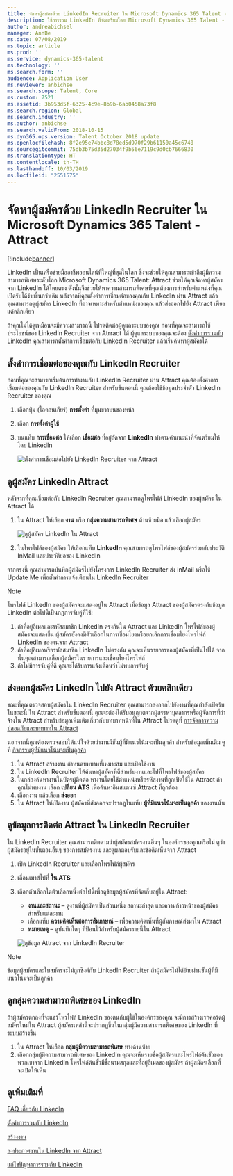 ```yaml
---
title: จัดหาผู้สมัครด้วย LinkedIn Recruiter ใน Microsoft Dynamics 365 Talent - Attract
description: ใช้การรวม LinkedIn ที่จัดเตรียมโดย Microsoft Dynamics 365 Talent - Attract เพื่อจัดหาผู้สมัครงานผ่าน LinkedIn Recruiter
author: andreabichsel
manager: AnnBe
ms.date: 07/08/2019
ms.topic: article
ms.prod: ''
ms.service: dynamics-365-talent
ms.technology: ''
ms.search.form: ''
audience: Application User
ms.reviewer: anbichse
ms.search.scope: Talent, Core
ms.custom: 7521
ms.assetid: 3b953d5f-6325-4c9e-8b9b-6ab0458a73f8
ms.search.region: Global
ms.search.industry: ''
ms.author: anbichse
ms.search.validFrom: 2018-10-15
ms.dyn365.ops.version: Talent October 2018 update
ms.openlocfilehash: 8f2e95e74bbc8d78ed5d970f29b61150a45c6740
ms.sourcegitcommit: 75db3b75d35d27034f9b56e7119c9d0cb7666830
ms.translationtype: HT
ms.contentlocale: th-TH
ms.lasthandoff: 10/03/2019
ms.locfileid: "2551575"
---
```

# <a name="source-candidates-with-linkedin-recruiter-in-microsoft-dynamics-365-talent---attract"></a>จัดหาผู้สมัครด้วย LinkedIn Recruiter ใน Microsoft Dynamics 365 Talent - Attract
[!include[banner](../includes/banner.md)]

LinkedIn เป็นเครือข่ายมืออาชีพออนไลน์ที่ใหญ่ที่สุดในโลก ซึ่งจะช่วยให้คุณสามารถเข้าถึงผู้มีความสามารถพิเศษระดับโลก Microsoft Dynamics 365 Talent: Attract ช่วยให้คุณจัดหาผู้สมัครจาก LinkedIn ได้โดยตรง ดังนั้นจึงช่วยให้หาความสามารถพิเศษที่คุณต้องการสำหรับตำแหน่งที่คุณเปิดรับได้ง่ายขึ้นกว่าเดิม หลังจากที่คุณตั้งค่าการเชื่อมต่อของคุณกับ LinkedIn ผ่าน Attract แล้ว คุณสามารถดูผู้สมัคร LinkedIn ที่อาจเหมาะสำหรับตำแหน่งของคุณ แล้วส่งออกไปยัง Attract เพียงแค่คลิกเดียว

ถ้าคุณไม่ได้ดูเหมือนจะมีความสามารถนี้ โปรดติดต่อผู้ดูแลระบบของคุณ ก่อนที่คุณจะสามารถใช้ประโยชน์ของ LinkedIn Recruiter จาก Atrract ได้ ผู้ดูแลระบบของคุณจะต้อง [ตั้งค่าการรวมกับ LinkedIn](./attract-admin-linkedin.md) คุณสามารถตั้งค่าการเชื่อมต่อกับ LinkedIn Recruiter แล้วเริ่มค้นหาผู้สมัครได้

## <a name="set-up-your-connection-with-linkedin-recruiter"></a>ตั้งค่าการเชื่อมต่อของคุณกับ LinkedIn Recruiter

ก่อนที่คุณจะสามารถเริ่มต้นการทำงานกับ LinkedIn Recruiter ผ่าน Attract คุณต้องตั้งค่าการเชื่อมต่อของคุณกับ LinkedIn Recruiter สำหรับขั้นตอนนี้ คุณต้องใช้ข้อมูลประจำตัว LinkedIn Recruiter ของคุณ

1. เลือกปุ่ม (ไอคอนเกียร์) **การตั้งค่า** ที่มุมขวาบนของหน้า
2. เลือก **การตั้งค่าผู้ใช้**
3. บนแท็บ **การเชื่อมต่อ** ให้เลือก **เชื่อมต่อ** ที่อยู่ถัดจาก **LinkedIn** ทำตามคำแนะนำที่จัดเตรียมให้โดย LinkedIn

    ![[ตั้งค่าการเชื่อมต่อไปยัง LinkedIn Recruiter จาก Attract](./media/attract-setup-linkedin-recruiter-connection.png)](./media/attract-set-up-linkedin-recruiter-connection.png)

## <a name="view-linkedin-candidates-in-attract"></a>ดูผู้สมัคร LinkedIn Attract

หลังจากที่คุณเชื่อมต่อกับ LinkedIn Recruiter คุณสามารถดูโพรไฟล์ LinkedIn ของผู้สมัคร ใน Attract ได้

1. ใน Attract ให้เลือก **งาน** หรือ **กลุ่มความสามารถพิเศษ** ด้านซ้ายมือ แล้วเลือกผู้สมัคร

    ![[ดูผู้สมัคร LinkedIn ใน Attract](./media/attract-view-linkedin-candidates.png)](./media/attract-view-linkedin-candidates.png)

2. ในโพรไฟล์ของผู้สมัคร ให้เลือกแท็บ **LinkedIn** คุณสามารถดูโพรไฟล์ของผู้สมัครร่วมกับประวัติ InMail และประวัติย่อของ LinkedIn

จากตรงนี้ คุณสามารถบันทึกผู้สมัครไปยังโครงการ LinkedIn Recruiter ส่ง inMail หรือใช้ Update Me เพื่อตั้งค่าการแจ้งเตือนใน LinkedIn Recruiter

> [!NOTE]
> โพรไฟล์ LinkedIn ของผู้สมัครจะแสดงอยู่ใน Attract เมื่อข้อมูล Attract ของผู้สมัครตรงกับข้อมูล LinkedIn ต่อไปนี้เป็นกฎการจับคู่ที่ใช้:
> 
> 1. ถ้าที่อยู่อีเมลและรหัสสมาชิก LinkedIn ตรงกันใน Attract และ LinkedIn โพรไฟล์ของผู้สมัครจะแสดงขึ้น ผู้สมัครยังคงมีตัวเลือกในการเชื่อมโยงหรือยกเลิกการเชื่อมโยงโพรไฟล์ LinkedIn ของตนจาก Attract
> 2. ถ้าที่อยู่อีเมลหรือรหัสสมาชิก LinkedIn ไม่ตรงกัน คุณจะเห็นรายการของผู้สมัครที่เป็นไปได้ จากนั้นคุณสามารถเลือกผู้สมัครในรายการและเชื่อมโยงโพรไฟล์
> 3. ถ้าไม่มีการจับคู่ที่ดี คุณจะได้รับการแจ้งเตือนว่าไม่พบการจับคู่

## <a name="export-linkedin-candidates-to-attract-with-one-click"></a>ส่งออกผู้สมัคร LinkedIn ไปยัง Attract ด้วยคลิกเดียว

ขณะที่คุณตรวจสอบผู้สมัครใน LinkedIn Recruiter คุณสามารถส่งออกไปยังงานที่คุณกำลังเปิดรับในขณะนี้ ใน Attract สำหรับขั้นตอนนี้ คุณจะต้องได้รับอนุญาตจากผู้สรรหาบุคลากรหรือผู้จัดการที่ว่าจ้างใน Attract สำหรับข้อมูลเพิ่มเติมเกี่ยวกับบทบาทหน้าที่ใน Attract โปรดดูที่ [การจัดการความปลอดภัยและบทบาทใน Attract](https://docs.microsoft.com/dynamics365/unified-operations/talent/security-attract)

นอกจากนี้คุณต้องตรวจสอบให้แน่ใจด้วยว่างานมีขั้นผู้ที่มีแนวโน้มจะเป็นลูกค้า สำหรับข้อมูลเพิ่มเติม ดูที่ [กิจกรรมผู้ที่มีแนวโน้มจะเป็นลูกค้า](./activities-attract.md#prospect-activity)

1. ใน Attract สร้างงาน กำหนดบทบาทที่เหมาะสม และเปิดใช้งาน
2. ใน LinkedIn Recruiter ให้ค้นหาผู้สมัครที่ดีสำหรับงานและไปที่โพรไฟล์ของผู้สมัคร
3. ในกล่องค้นหางานในบัตรผู้ติดต่อ หางานโดยใช้ตำแหน่งหรือรหัสงานที่ถูกเปิดใช้ใน Attract ถ้าคุณไม่พบงาน เลือก **เปลี่ยน ATS** เพื่อค้นหาอินสแตนซ์ Attract ที่ถูกต้อง
4. เลือกงาน แล้วเลือก **ส่งออก**
5. ใน Attract ให้เปิดงาน ผู้สมัครที่ส่งออกจะปรากฏในแท็บ **ผู้ที่มีแนวโน้มจะเป็นลูกค้า** ของงานนั้น

## <a name="view-attract-information-in-linkedin-recruiter"></a>ดูข้อมูลการติดต่อ Attract ใน LinkedIn Recruiter

ใน LinkedIn Recruiter คุณสามารถติดตามว่าผู้สมัครสมัครงานอื่นๆ ในองค์กรของคุณหรือไม่ ดูว่าผู้สมัครอยู่ในขั้นตอนอื่นๆ ของการสมัครงาน และดูผลตอบรับและข้อคิดเห็นจาก Attract

1. เปิด LinkedIn Recruiter และเลือกโพรไฟล์ผู้สมัคร
2. เลื่อนเมาส์ไปที่ **ใน ATS**
3. เลือกตัวเลือกใดตัวเลือกหนึ่งต่อไปนี้เพื่อดูข้อมูลผู้สมัครที่จัดเก็บอยู่ใน Attract:

    - **งานและสถานะ** – ดูงานที่ผู้สมัครเป็นส่วนหนึ่ง สถานะล่าสุด และความก้าวหน้าของผู้สมัครสำหรับแต่ละงาน
    - เลือกแท็บ **ความคิดเห็นต่อการสัมภาษณ์** – เพื่อความคิดเห็นที่ผู้สัมภาษณ์ส่งมาใน Attract
    - **หมายเหตุ** – ดูบันทึกใดๆ ที่ป้อนไว้สำหรับผู้สมัครรายนี้ใน Attract

    ![[ดูข้อมูล Attract จาก LinkedIn Recruiter](./media/attract-view-information-from-linkedin-recruiter.png)](./media/attract-view-information-from-linkedin-recruiter.png)

> [!NOTE]
> ข้อมูลผู้สมัครและใบสมัครจะไม่ถูกซิงค์กับ LinkedIn Recruiter ถ้าผู้สมัครไม่ได้ย้ายผ่านขั้นผู้ที่มีแนวโน้มจะเป็นลูกค้า

## <a name="view-linkedin-talent-pools"></a>ดูกลุ่มความสามารถพิเศษของ LinkedIn

ถ้าผู้สมัครตกลงที่จะแชร์โพรไฟล์ LinkedIn ของตนกับผู้ใช้ในองค์กรของคุณ จะมีการสร้างเรกคอร์ดผู้สมัครใหม่ใน Attract ผู้สมัครเหล่านี้จะปรากฏขึ้นในกลุ่มผู้มีความสามารถพิเศษของ LinkedIn ที่ระบบสร้างขึ้น

1. ใน Attract ให้เลือก **กลุ่มผู้มีความสามารถพิเศษ** ทางด้านซ้าย
2. เลือกกลุ่มผู้มีความสามารถพิเศษของ LinkedIn คุณจะเห็นรายชื่อผู้สมัครและโพรไฟล์ต้นขั้วของพวกเขาจาก LinkedIn โพรไฟล์ต้นขั้วมีชื่อนามสกุลและที่อยู่อีเมลของผู้สมัคร ถ้าผู้สมัครเลือกที่จะเปิดให้เห็น

## <a name="see-also"></a>ดูเพิ่มเติมที่

[FAQ เกี่ยวกับ LinkedIn](./attract-linkedin-faq.md)

[ตั้งค่าการรวมกับ LinkedIn](./attract-admin-linkedin.md)

[สร้างงาน](./creating-jobs-attract.md)

[ลงประกาศงานใน LinkedIn จาก Attract](./attract-post-jobs-to-linkedin.md)

[แก้ไขปัญหาการรวมกับ LinkedIn](./attract-troubleshoot-linkedin.md)
